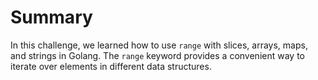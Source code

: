 # Summary

In this challenge, we learned how to use `range` with slices, arrays, maps, and strings in Golang. The `range` keyword provides a convenient way to iterate over elements in different data structures.
